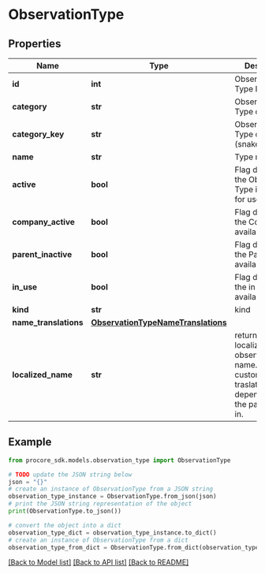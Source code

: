 # ObservationType


## Properties

Name | Type | Description | Notes
------------ | ------------- | ------------- | -------------
**id** | **int** | Observation Type ID | 
**category** | **str** | Observation Type category | 
**category_key** | **str** | Observation Type category (snake_case) | [optional] 
**name** | **str** | Type name | 
**active** | **bool** | Flag denoting if the Observation Type is available for use | [optional] 
**company_active** | **bool** | Flag denoting if the Company is available for use | [optional] 
**parent_inactive** | **bool** | Flag denoting if the Parent is available for use | [optional] 
**in_use** | **bool** | Flag denoting if the in use is available for use | [optional] 
**kind** | **str** | kind | [optional] 
**name_translations** | [**ObservationTypeNameTranslations**](ObservationTypeNameTranslations.md) |  | [optional] 
**localized_name** | **str** | returns the localized observation_type name. It&#39;ll return custom traslations depending on the param sent in. | [optional] 

## Example

```python
from procore_sdk.models.observation_type import ObservationType

# TODO update the JSON string below
json = "{}"
# create an instance of ObservationType from a JSON string
observation_type_instance = ObservationType.from_json(json)
# print the JSON string representation of the object
print(ObservationType.to_json())

# convert the object into a dict
observation_type_dict = observation_type_instance.to_dict()
# create an instance of ObservationType from a dict
observation_type_from_dict = ObservationType.from_dict(observation_type_dict)
```
[[Back to Model list]](../README.md#documentation-for-models) [[Back to API list]](../README.md#documentation-for-api-endpoints) [[Back to README]](../README.md)


